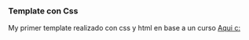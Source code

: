 <h3>Template con Css</h3>
<p>My primer template realizado con css y html en base a un curso <a href="https://learn.shayhowe.com/advanced-html-css/complex-selectors/">Aqui c:</a><p>
